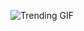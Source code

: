 
<!-- GIF_SECTION -->
![Trending GIF](https://media4.giphy.com/media/v1.Y2lkPThiYjIxNzcyd2V5am5ya2U5MHgzOXg2ZDY0MmxtNXl6ODQ1dm9zdWw3NGxzaWQ4biZlcD12MV9naWZzX3NlYXJjaCZjdD1n/L1R1tvI9svkIWwpVYr/giphy.gif)
<!-- END_GIF_SECTION -->
